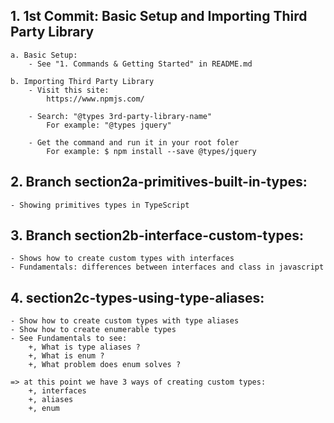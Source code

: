 ## 1. 1st Commit: Basic Setup and Importing Third Party Library

    a. Basic Setup:
        - See "1. Commands & Getting Started" in README.md

    b. Importing Third Party Library
        - Visit this site:
            https://www.npmjs.com/

        - Search: "@types 3rd-party-library-name"
            For example: "@types jquery"

        - Get the command and run it in your root foler
            For example: $ npm install --save @types/jquery

## 2. Branch section2a-primitives-built-in-types:

    - Showing primitives types in TypeScript

## 3. Branch section2b-interface-custom-types:

    - Shows how to create custom types with interfaces
    - Fundamentals: differences between interfaces and class in javascript

## 4. section2c-types-using-type-aliases:

    - Show how to create custom types with type aliases
    - Show how to create enumerable types
    - See Fundamentals to see:
        +, What is type aliases ?
        +, What is enum ?
        +, What problem does enum solves ?

    => at this point we have 3 ways of creating custom types:
        +, interfaces
        +, aliases
        +, enum
